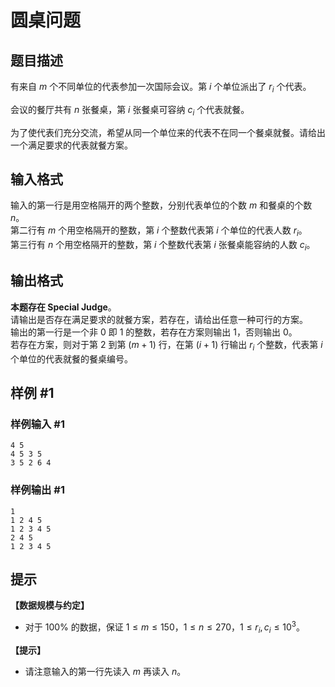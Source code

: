 # 圆桌问题

## 题目描述

有来自 $m$ 个不同单位的代表参加一次国际会议。第 $i$ 个单位派出了 $r_i$ 个代表。

会议的餐厅共有 $n$ 张餐桌，第 $i$ 张餐桌可容纳 $c_i$ 个代表就餐。

为了使代表们充分交流，希望从同一个单位来的代表不在同一个餐桌就餐。请给出一个满足要求的代表就餐方案。

## 输入格式

输入的第一行是用空格隔开的两个整数，分别代表单位的个数 $m$ 和餐桌的个数 $n$。  
第二行有 $m$ 个用空格隔开的整数，第 $i$ 个整数代表第 $i$ 个单位的代表人数 $r_i$。  
第三行有 $n$ 个用空格隔开的整数，第 $i$ 个整数代表第 $i$ 张餐桌能容纳的人数 $c_i$。

## 输出格式

**本题存在 Special Judge**。  
请输出是否存在满足要求的就餐方案，若存在，请给出任意一种可行的方案。  
输出的第一行是一个非 $0$ 即 $1$ 的整数，若存在方案则输出 $1$，否则输出 $0$。  
若存在方案，则对于第 $2$ 到第 $(m + 1)$ 行，在第 $(i + 1)$ 行输出 $r_i$ 个整数，代表第 $i$ 个单位的代表就餐的餐桌编号。

## 样例 #1

### 样例输入 #1
```
4 5
4 5 3 5
3 5 2 6 4
```

### 样例输出 #1

```
1
1 2 4 5
1 2 3 4 5
2 4 5
1 2 3 4 5
```

## 提示

**【数据规模与约定】**

- 对于 $100\%$ 的数据，保证 $1 \leq m \leq 150$，$1 \leq n \leq 270$，$1 \leq r_i, c_i \leq 10^3$。

**【提示】**

- 请注意输入的第一行先读入 $m$ 再读入 $n$。
